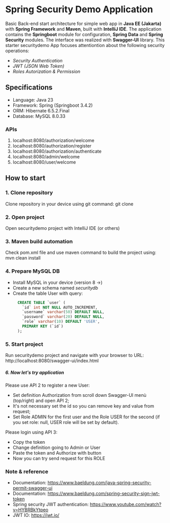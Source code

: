 # Spring Security Demo Application

Basic Back-end start architecture for simple web app in **Java EE (Jakarta)** with **Spring Framework** and **Maven**, built with **IntelliJ IDE**.
The application contains the **Springboot** module for configuration, **Spring Data** and **Spring Security** modules.
The interface was realized with **Swagger-UI** library.
This starter securitydemo App focuses attentiontion about the following security operations:

- *Security Authentication*
- *JWT (JSON Web Token)*
- *Roles Autorization & Permission*


## Specifications

- Language: Java 23
- Framework: Spring (Springboot 3.4.2)
- ORM: Hibernate 6.5.2.Final
- Database: MySQL 8.0.33


### APIs
1. localhost:8080/authorization/welcome
2. localhost:8080/authorization/register
3. localhost:8080/authorization/authenticate
4. localhost:8080/admin/welcome
5. localhost:8080/user/welcome


## How to start

### 1. Clone repository
Clone repository in your device using git command:
  git clone

### 2. Open project
Open securitydemo project with IntelliJ IDE (or others)

### 3. Maven build automation
Check pom.xml file and use maven command to build the project using:
  mvn clean install

### 4. Prepare MySQL DB
- Install MySQL in your device (version 8 ->)
- Create a new schema named *securitydb*
- Create the table User with query:
  ``` sql
    CREATE TABLE `user` (
      `id` int NOT NULL AUTO_INCREMENT,
      `username` varchar(50) DEFAULT NULL,
      `password` varchar(20) DEFAULT NULL,
      `role` varchar(10) DEFAULT 'USER',
      PRIMARY KEY (`id`)
    );
  ```

### 5. Start project
Run securitydemo project and navigate with your browser to URL: 
  http://localhost:8080/swagger-ui/index.html


##### 6. Now let's try application
Please use API 2 to register a new User:
- Set definition Authorization from scroll down Swagger-UI menù (top/right) and open API 2;
- It's not necessary set the id so you can remove key and value from request;
- Set Role ADMIN for the first user and the Role USER for the second (if you set role: null, USER role will be set by default).

Please login using API 3:
- Copy the token
- Change definition going to Admin or User
- Paste the token and Authorize with button
- Now you can try send request for this ROLE


### Note & reference

- Documentation: https://www.baeldung.com/java-spring-security-permit-swagger-ui
- Documentation: https://www.baeldung.com/spring-security-sign-jwt-token
- Spring security JWT authentication: https://www.youtube.com/watch?v=HYBRBkYtpeo
- JWT IO: https://jwt.io/
